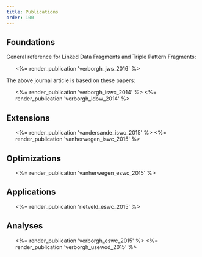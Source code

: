 ```yaml
---
title: Publications
order: 100
---
```


## Foundations
General reference for Linked Data Fragments and Triple Pattern Fragments:
<ul>
  <%= render_publication 'verborgh_jws_2016' %>
</ul>

The above journal article is based on these papers:
<ul>
  <%= render_publication 'verborgh_iswc_2014' %>
  <%= render_publication 'verborgh_ldow_2014' %>
</ul>

## Extensions
<ul>
  <%= render_publication 'vandersande_iswc_2015' %>
  <%= render_publication 'vanherwegen_iswc_2015' %>
</ul>

## Optimizations
<ul>
  <%= render_publication 'vanherwegen_eswc_2015' %>
</ul>

## Applications
<ul>
  <%= render_publication 'rietveld_eswc_2015' %>
</ul>

## Analyses
<ul>
  <%= render_publication 'verborgh_eswc_2015' %>
  <%= render_publication 'verborgh_usewod_2015' %>
</ul>
